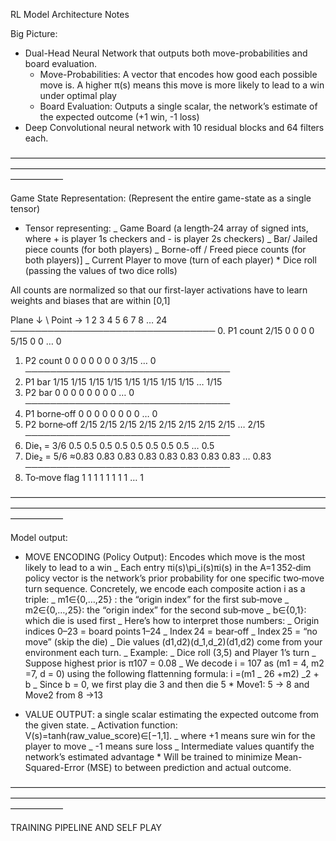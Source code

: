 RL Model Architecture Notes

Big Picture:

- Dual-Head Neural Network that outputs both move-probabilities and board evaluation.
  - Move-Probabilities: A vector that encodes how good each possible move is. A higher π(s) means this move is more likely to lead to a win under optimal play
  - Board Evaluation: Outputs a single scalar, the network’s estimate of the expected outcome (+1 win, -1 loss)
- Deep Convolutional neural network with 10 residual blocks and 64 filters each.

——————————————————————————————————————————————————————————————————————————————

Game State Representation: (Represent the entire game-state as a single tensor)

- Tensor representing:
  _ Game Board (a length‑24 array of signed ints, where + is player 1s checkers and - is player 2s checkers)
  _ Bar/ Jailed piece counts (for both players)
  _ Borne-off / Freed piece counts (for both players)]
  _ Current Player to move (turn of each player) \* Dice roll (passing the values of two dice rolls)

All counts are normalized so that our first-layer activations have to learn weights and biases that are within [0,1]

Plane ↓ \ Point → 1 2 3 4 5 6 7 8 … 24
───────────────────────────────── 0. P1 count 2/15 0 0 0 0 5/15 0 0 … 0

1.  P2 count 0 0 0 0 0 0 0 3/15 … 0
    ─────────────────────────────────
2.  P1 bar 1/15 1/15 1/15 1/15 1/15 1/15 1/15 1/15 … 1/15
3.  P2 bar 0 0 0 0 0 0 0 0 … 0
    ─────────────────────────────────
4.  P1 borne‑off 0 0 0 0 0 0 0 0 … 0
5.  P2 borne‑off 2/15 2/15 2/15 2/15 2/15 2/15 2/15 2/15 … 2/15
    ─────────────────────────────────
6.  Die₁ = 3/6 0.5 0.5 0.5 0.5 0.5 0.5 0.5 0.5 … 0.5
7.  Die₂ = 5/6 ≈0.83 0.83 0.83 0.83 0.83 0.83 0.83 0.83 … 0.83
    ─────────────────────────────────
8.  To‑move flag 1 1 1 1 1 1 1 1 … 1

——————————————————————————————————————————————————————————————————————————————

Model output:

- MOVE ENCODING (Policy Output): Encodes which move is the most likely to lead to a win
  _ Each entry πi(s)\pi_i(s)πi​(s) in the A=1 352‑dim policy vector is the network’s prior probability for one specific two‑move turn sequence. Concretely, we encode each composite action i as a triple:
  _ m1∈{0,…,25} : the “origin index” for the first sub‑move
  _ m2∈{0,…,25}: the “origin index” for the second sub‑move
  _ b∈{0,1}: which die is used first
  _ Here’s how to interpret those numbers:
  _ Origin indices 0–23 = board points 1–24
  _ Index 24 = bear‑off
  _ Index 25 = “no move” (skip the die)
  _ Die values (d1,d2)(d_1,d_2)(d1​,d2​) come from your environment each turn.
  _ Example:
  _ Dice roll (3,5) and Player 1’s turn
  _ Suppose highest prior is π107 = 0.08
  _ We decode i = 107 as (m1 = 4, m2 =7, d = 0) using the following flattenning formula: i =(m1 _ 26 +m2) _2 + b
  _ Since b = 0, we first play die 3 and then die 5 \* Move1: 5 -> 8 and Move2 from 8 ->13

- VALUE OUTPUT: a single scalar estimating the expected outcome from the given state.
  _ Activation function: V(s)=tanh(raw_value_score)∈[−1,1].
  _ where +1 means sure win for the player to move
  _ -1 means sure loss
  _ Intermediate values quantify the network’s estimated advantage \* Will be trained to minimize Mean-Squared-Error (MSE) to between prediction and actual outcome.

——————————————————————————————————————————————————————————————————————————————

TRAINING PIPELINE AND SELF PLAY
